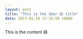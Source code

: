 ```yaml
---
layout: post
title: "This is the über 😄 title"
date: 2017-01-18 17:16:59 +0000
---
```


This is the content 😄